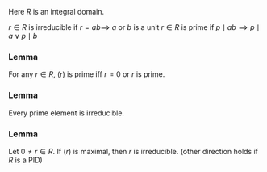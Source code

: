 Here $R$ is an integral domain.

$r\in R$ is irreducible if $r=ab\implies$ $a$ or $b$ is a unit
$r\in R$ is prime if $p\mid ab\implies p\mid a \lor p\mid b$

### Lemma 
For any $r\in R$, $(r)$ is prime iff $r=0$ or $r$ is prime.

### Lemma
Every prime element is irreducible.

### Lemma
Let $0\neq r\in R$. If $(r)$ is maximal, then $r$ is irreducible. (other direction holds if $R$ is a PID)